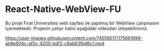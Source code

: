 # React-Native-WebView-FU

Bu proje Fırat Üniversitesi web sayfası ile yapılmış bir WebView çalışmasını içermektedir. Projenin çalışır halini aşağıdaki videodan izleyebilirsiniz.



https://user-images.githubusercontent.com/74559017/175661699-ab8e604c-af5c-4200-bdf2-c8ab63fbd6c1.mp4

